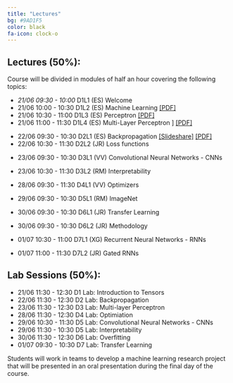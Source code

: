 ```yaml
---
title: "Lectures"
bg: #9AD1F5
color: black
fa-icon: clock-o
---
```


## Lectures (50%): 

Course will be divided in modules of half an hour covering the following topics:

* *21/06 09:30 - 10:00* D1L1 (ES) Welcome  
* 21/06 10:00 - 10:30 D1L2 (ES) Machine Learning [[PDF]][idl-2020-d1l2-slides]
* 21/06 10:30 - 11:00 D1L3 (ES) Perceptron [[PDF]][idl-2020-d1l3-slides]
* 21/06 11:00 - 11:30 D1L4 (ES) Multi-Layer Perceptron ] [[PDF]][idl-2020-d1l5-slides]

[idl-2020-d1l2-slides]: https://github.com/telecombcn-dl/idl-2020/blob/gh-pages/slides/idl_2020_02_ml.pdf
[idl-2020-d1l3-slides]: https://github.com/telecombcn-dl/idl-2020/blob/gh-pages/slides/idl_2020_03_perceptron.pdf
[idl-2020-d1l4-slides]: https://github.com/telecombcn-dl/idl-2020/blob/gh-pages/slides/idl_2020_04_softmax.pdf
[idl-2020-d1l5-slides]: https://github.com/telecombcn-dl/idl-2020/blob/gh-pages/slides/idl_2020_05_mlp.pdf

* 22/06 09:30 - 10:30 D2L1 (ES) Backpropagation [[Slideshare]][idl-2020-d2l1-slideshare] [[PDF]][idl-2020-d2l1-pdf]
* 22/06 10:30 - 11:30 D2L2 (JR) Loss functions

[idl-2020-d2l1-pdf]: https://github.com/telecombcn-dl/idl-2020/blob/gh-pages/slides/idl_2020_06_backprop.pdf
[idl-2020-d2l1-slideshare]: https://www.slideshare.net/xavigiro/backpropagation-for-deep-learning

* 23/06 09:30 - 10:30 D3L1 (VV) Convolutional Neural Networks - CNNs 
* 23/06 10:30 - 11:30 D3L2 (RM) Interpretability

* 28/06 09:30 - 11:30 D4L1 (VV) Optimizers

* 29/06 09:30 - 10:30 D5L1 (RM) ImageNet

* 30/06 09:30 - 10:30 D6L1 (JR) Transfer Learning
* 30/06 09:30 - 10:30 D6L2 (JR) Methodology

* 01/07 10:30 - 11:00 D7L1 (XG) Recurrent Neural Networks - RNNs
* 01/07 11:00 - 11:30 D7L2 (JR) Gated RNNs


## Lab Sessions (50%):

* 21/06 11:30 - 12:30 D1 Lab: Introduction to Tensors
* 22/06 11:30 - 12:30 D2 Lab: Backpropagation
* 23/06 11:30 - 12:30 D3 Lab: Multi-layer Perceptron
* 28/06 11:30 - 12:30 D4 Lab: Optimiation
* 29/06 10:30 - 11:30 D5 Lab: Convolutional Neural Networks - CNNs
* 29/06 11:30 - 10:30 D5 Lab: Interpretability
* 30/06 11:30 - 12:30 D6 Lab: Overfitting
* 01/07 09:30 - 10:30 D7 Lab: Transfer Learning

Students will work in teams to develop a machine learning research project that will be presented in an oral presentation during the final day of the course. 
